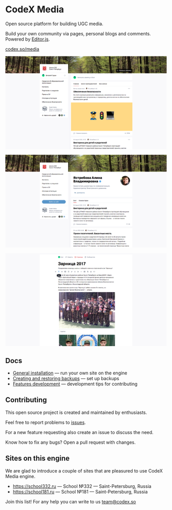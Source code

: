 # CodeX Media

Open source platform for building UGC media.

Build your own community via pages, personal blogs and comments. Powered by [Editor.js](https://editorjs.io).

[codex.so/media](https://codex.so/media)

![](docs/assets/readme/01-main-page.png)

![](docs/assets/readme/02-profile.png)

![](docs/assets/readme/03-writing.png)

## Docs

- [General installation](docs/general-installation.md) — run your own site on the engine
- [Creating and restoring backups](docs/creating-and-restoring-backups.md) — set up backups
- [Features development](docs/features-development.md) — development tips for contributing

## Contributing

This open source project is created and maintained by enthusiasts. 

Feel free to report problems to [issues](https://github.com/codex-team/codex.media/issues/new).

For a new feature requesting also create an issue to discuss the need. 

Know how to fix any bugs? Open a pull request with changes.

## Sites on this engine

We are glad to introduce a couple of sites that are pleasured to use CodeX Media engine.

- https://school332.ru — School №332 — Saint-Petersburg, Russia
- https://school181.ru — School №181 — Saint-Petersburg, Russia

Join this list! For any help you can write to us [team@codex.so](mailto:team@codex.so)